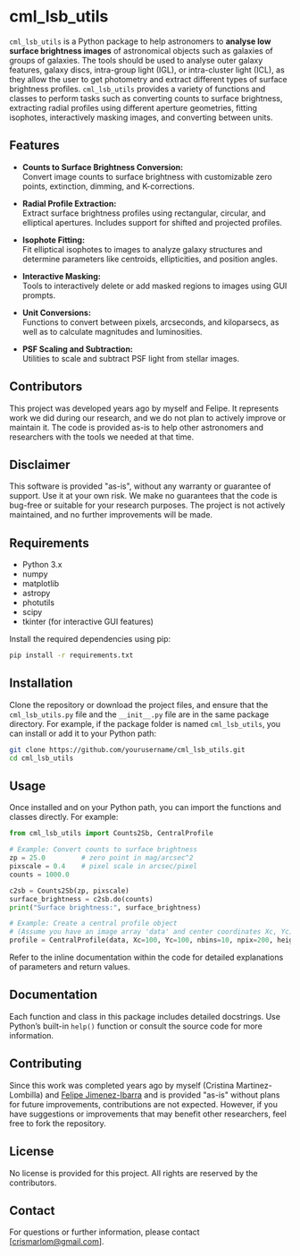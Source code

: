 # cml_lsb_utils

`cml_lsb_utils` is a Python package to help astronomers to **analyse low surface brightness images** of astronomical objects such as galaxies of groups of galaxies. The tools should be used to analyse outer galaxy features, galaxy discs, intra-group light (IGL), or intra-cluster light (ICL), as they allow the user to get photometry and extract different types of surface brightness profiles. `cml_lsb_utils` provides a variety of functions and classes to perform tasks such as converting counts to surface brightness, extracting radial profiles using different aperture geometries, fitting isophotes, interactively masking images, and converting between units.

## Features

- **Counts to Surface Brightness Conversion:**  
  Convert image counts to surface brightness with customizable zero points, extinction, dimming, and K-corrections.

- **Radial Profile Extraction:**  
  Extract surface brightness profiles using rectangular, circular, and elliptical apertures. Includes support for shifted and projected profiles.

- **Isophote Fitting:**  
  Fit elliptical isophotes to images to analyze galaxy structures and determine parameters like centroids, ellipticities, and position angles.

- **Interactive Masking:**  
  Tools to interactively delete or add masked regions to images using GUI prompts.

- **Unit Conversions:**  
  Functions to convert between pixels, arcseconds, and kiloparsecs, as well as to calculate magnitudes and luminosities.

- **PSF Scaling and Subtraction:**  
  Utilities to scale and subtract PSF light from stellar images.

## Contributors

This project was developed years ago by myself and Felipe. It represents work we did during our research, and we do not plan to actively improve or maintain it. The code is provided as-is to help other astronomers and researchers with the tools we needed at that time.

## Disclaimer

This software is provided "as-is", without any warranty or guarantee of support. Use it at your own risk. We make no guarantees that the code is bug-free or suitable for your research purposes. The project is not actively maintained, and no further improvements will be made.

## Requirements

- Python 3.x
- numpy
- matplotlib
- astropy
- photutils
- scipy
- tkinter (for interactive GUI features)

Install the required dependencies using pip:

```bash
pip install -r requirements.txt
```

## Installation

Clone the repository or download the project files, and ensure that the `cml_lsb_utils.py` file and the `__init__.py` file are in the same package directory. For example, if the package folder is named `cml_lsb_utils`, you can install or add it to your Python path:

```bash
git clone https://github.com/yourusername/cml_lsb_utils.git
cd cml_lsb_utils
```

## Usage

Once installed and on your Python path, you can import the functions and classes directly. For example:

```python
from cml_lsb_utils import Counts2Sb, CentralProfile

# Example: Convert counts to surface brightness
zp = 25.0         # zero point in mag/arcsec^2
pixscale = 0.4    # pixel scale in arcsec/pixel
counts = 1000.0

c2sb = Counts2Sb(zp, pixscale)
surface_brightness = c2sb.do(counts)
print("Surface brightness:", surface_brightness)

# Example: Create a central profile object
# (Assume you have an image array 'data' and center coordinates Xc, Yc)
profile = CentralProfile(data, Xc=100, Yc=100, nbins=10, npix=200, height=5, zp=zp, pixscale=pixscale)
```

Refer to the inline documentation within the code for detailed explanations of parameters and return values.

## Documentation

Each function and class in this package includes detailed docstrings. Use Python’s built-in `help()` function or consult the source code for more information.

## Contributing

Since this work was completed years ago by myself (Cristina Martinez-Lombilla) and [Felipe Jimenez-Ibarra](https://github.com/felipeji) and is provided "as-is" without plans for future improvements, contributions are not expected. However, if you have suggestions or improvements that may benefit other researchers, feel free to fork the repository.

## License

No license is provided for this project. All rights are reserved by the contributors.

## Contact

For questions or further information, please contact [crismarlom@gmail.com].
